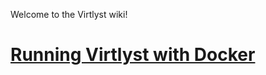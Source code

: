 Welcome to the Virtlyst wiki!

# [Running Virtlyst with Docker](https://github.com/cutelyst/Virtlyst/wiki/Running-with-Docker)